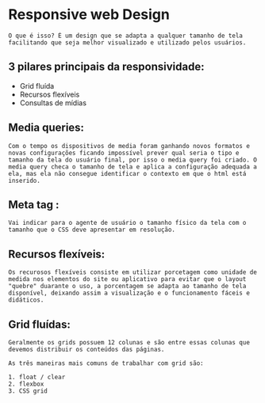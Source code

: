 # Responsive web Design

    O que é isso? É um design que se adapta a qualquer tamanho de tela facilitando que seja melhor visualizado e utilizado pelos usuários.

## 3 pilares principais da responsividade:

- Grid fluída
- Recursos flexíveis
- Consultas de mídias

## Media queries:

    Com o tempo os dispositivos de media foram ganhando novos formatos e novas configurações ficando impossível prever qual seria o tipo e tamanho da tela do usuário final, por isso o media query foi criado. O media query checa o tamanho de tela e aplica a configuração adequada a ela, mas ela não consegue identificar o contexto em que o html está inserido.

## Meta tag <viewpost>:

    Vai indicar para o agente de usuário o tamanho físico da tela com o tamanho que o CSS deve apresentar em resolução.

## Recursos flexíveis:

    Os recurosos flexíveis consiste em utilizar porcetagem como unidade de medida nos elementos do site ou aplicativo para evitar que o layout "quebre" duarante o uso, a porcentagem se adapta ao tamanho de tela disponível, deixando assim a visualização e o funcionamento fáceis e didáticos. 

## Grid fluídas:

    Geralmente os grids possuem 12 colunas e são entre essas colunas que devemos distribuir os conteúdos das páginas.

    As três maneiras mais comuns de trabalhar com grid são:

    1. float / clear
    2. flexbox
    3. CSS grid